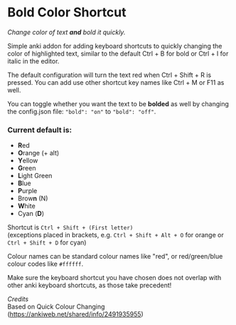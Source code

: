 # Bold Color Shortcut

_Change color of text **and** bold it quickly._

Simple anki addon for adding keyboard shortcuts to quickly changing the color of highlighted text, 
similar to the default Ctrl + B for bold or Ctrl + I for italic in the editor.

The default configuration will turn the text red when Ctrl + Shift + R is pressed. You can add use other shortcut key
names like Ctrl + M or F11 as well.

You can toggle whether you want the text to be **bolded** 
as well by changing the config.json file:
```"bold": "on"``` to ```"bold": "off"```.

### Current default is: 

* **R**ed
* **O**range (+ alt)
* **Y**ellow
* **G**reen
* **L**ight Green
* **B**lue
* **P**urple
* Brow**n** (N)
* **W**hite
* Cyan (**D**)

Shortcut is `Ctrl + Shift + (First letter)`
<br>
(exceptions placed in brackets, e.g. `Ctrl + Shift + Alt + O` for orange 
or `Ctrl + Shift + D` for cyan)

Colour names can be standard colour names like "red", or red/green/blue colour codes like `#ffffff`.

Make sure the keyboard shortcut you have chosen does not overlap with other anki keyboard shortcuts, as those take
precedent!

_Credits_ <br>
Based on Quick Colour Changing (https://ankiweb.net/shared/info/2491935955) <br>


